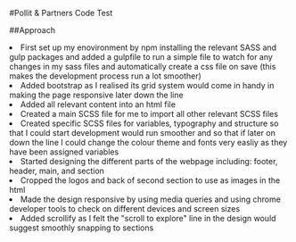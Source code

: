 #Pollit & Partners Code Test

##Approach

<li>First set up my enovironment by npm installing the relevant SASS and gulp packages and added a gulpfile to run a simple file to watch for any changes in my sass files and automatically create a css file on save (this makes the development process run a lot smoother) 

<li>Added bootstrap as I realised its grid system would come in handy in making the page responsive later down the line 

<li>Added all relevant content into an html file 

<li>Created a main SCSS file for me to import all other relevant SCSS files 

<li>Created specific SCSS files for variables, typography and structure so that I could start development would run smoother and so that if later on down the line I could change the colour theme and fonts very easliy as they have been assigned variables 

<li>Started designing the different parts of the webpage including: footer, header, main, and section 

<li>Cropped the logos and back of second section to use as images in the html

<li>Made the design responsive by using media queries and using chrome developer tools to check on different devices and screen sizes

<li>Added scrollify as I felt the "scroll to explore" line in the design would suggest smoothly snapping to sections